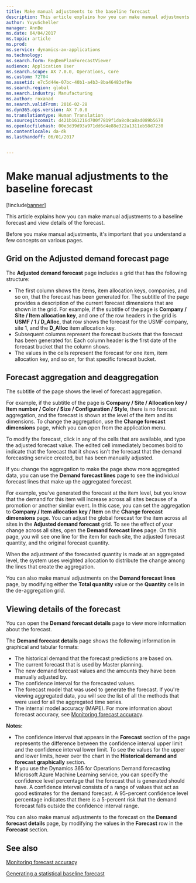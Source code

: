 ```yaml
---
title: Make manual adjustments to the baseline forecast
description: This article explains how you can make manual adjustments to a baseline forecast and view details of the forecast.
author: YuyuScheller
manager: AnnBe
ms.date: 04/04/2017
ms.topic: article
ms.prod: 
ms.service: dynamics-ax-applications
ms.technology: 
ms.search.form: ReqDemPlanForecastViewer
audience: Application User
ms.search.scope: AX 7.0.0, Operations, Core
ms.custom: 72704
ms.assetid: e7c5d44e-07bc-40b1-a4b3-8ba46483ef9e
ms.search.region: global
ms.search.industry: Manufacturing
ms.author: roxanad
ms.search.validFrom: 2016-02-28
ms.dyn365.ops.version: AX 7.0.0
ms.translationtype: Human Translation
ms.sourcegitcommit: d421b161216d700f7819f1da8c0ca8ad089b5670
ms.openlocfilehash: 00e3d39d93a971dd6d4e88e322a1311eb58d7230
ms.contentlocale: da-dk
ms.lasthandoff: 06/01/2017


---
```


# <a name="make-manual-adjustments-to-the-baseline-forecast"></a>Make manual adjustments to the baseline forecast

[!include[banner](../includes/banner.md)]


This article explains how you can make manual adjustments to a baseline forecast and view details of the forecast. 

Before you make manual adjustments, it's important that you understand a few concepts on various pages.

## <a name="grid-on-the-adjusted-demand-forecast-page"></a>Grid on the Adjusted demand forecast page
The **Adjusted demand forecast** page includes a grid that has the following structure:

-   The first column shows the items, item allocation keys, companies, and so on, that the forecast has been generated for. The subtitle of the page provides a description of the current forecast dimensions that are shown in the grid. For example, if the subtitle of the page is **Company / Site / Item allocation key**, and one of the row headers in the grid is **USMF / 1 / D\_Alloc**, that row shows the forecast for the USMF company, site 1, and the **D\_Alloc** item allocation key.
-   Subsequent columns represent the forecast buckets that the forecast has been generated for. Each column header is the first date of the forecast bucket that the column shows.
-   The values in the cells represent the forecast for one item, item allocation key, and so on, for that specific forecast bucket.

## <a name="forecast-aggregation-and-deaggregation"></a>Forecast aggregation and deaggregation
The subtitle of the page shows the level of forecast aggregation. 

For example, if the subtitle of the page is **Company / Site / Allocation key / Item number / Color / Size / Configuration / Style**, there is no forecast aggregation, and the forecast is shown at the level of the item and its dimensions. To change the aggregation, use the **Change forecast dimensions** page, which you can open from the application menu. 

To modify the forecast, click in any of the cells that are available, and type the adjusted forecast value. The edited cell immediately becomes bold to indicate that the forecast that it shows isn't the forecast that the demand forecasting service created, but has been manually adjusted. 

If you change the aggregation to make the page show more aggregated data, you can use the **Demand forecast lines** page to see the individual forecast lines that make up the aggregated forecast. 

For example, you've generated the forecast at the item level, but you know that the demand for this item will increase across all sites because of a promotion or another similar event. In this case, you can set the aggregation to **Company / Item allocation key / Item** on the **Change forecast dimensions** page. You can adjust the global forecast for the item across all sites in the **Adjusted demand forecast** grid. To see the effect of your change across all sites, open the **Demand forecast lines** page. On this page, you will see one line for the item for each site, the adjusted forecast quantity, and the original forecast quantity. 

When the adjustment of the forecasted quantity is made at an aggregated level, the system uses weighted allocation to distribute the change among the lines that create the aggregation. 

You can also make manual adjustments on the **Demand forecast lines** page, by modifying either the **Total quantity** value or the **Quantity** cells in the de-aggregation grid.

## <a name="viewing-details-of-the-forecast"></a>Viewing details of the forecast
You can open the **Demand forecast details** page to view more information about the forecast. 

The **Demand forecast details** page shows the following information in graphical and tabular formats:

-   The historical demand that the forecast predictions are based on.
-   The current forecast that is used by Master planning.
-   The new demand forecast values and the amounts they have been manually adjusted by.
-   The confidence interval for the forecasted values.
-   The forecast model that was used to generate the forecast. If you're viewing aggregated data, you will see the list of all the methods that were used for all the aggregated time series.
-   The internal model accuracy (MAPE). For more information about forecast accuracy, see [Monitoring forecast accuracy](monitor-forecast-accuracy.md).

**Notes:**

-   The confidence interval that appears in the **Forecast** section of the page represents the difference between the confidence interval upper limit and the confidence interval lower limit. To see the values for the upper and lower limits, hover over the chart in the **Historical demand and forecast graphically** section.
-   If you use the Dynamics 365 for Operations Demand forecasting Microsoft Azure Machine Learning service, you can specify the confidence level percentage that the forecast that is generated should have. A confidence interval consists of a range of values that act as good estimates for the demand forecast. A 95-percent confidence level percentage indicates that there is a 5-percent risk that the demand forecast falls outside the confidence interval range.

You can also make manual adjustments to the forecast on the **Demand forecast details** page, by modifying the values in the **Forecast** row in the **Forecast** section.

<a name="see-also"></a>See also
--------

[Monitoring forecast accuracy](monitor-forecast-accuracy.md)

[Generating a statistical baseline forecast](generate-statistical-baseline-forecast.md)





